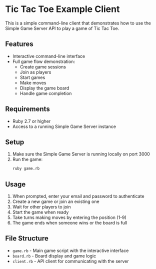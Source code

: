 # Tic Tac Toe Example Client

This is a simple command-line client that demonstrates how to use the Simple Game Server API to play a game of Tic Tac Toe.

## Features

- Interactive command-line interface
- Full game flow demonstration:
  - Create game sessions
  - Join as players
  - Start games
  - Make moves
  - Display the game board
  - Handle game completion

## Requirements

- Ruby 2.7 or higher
- Access to a running Simple Game Server instance

## Setup

1. Make sure the Simple Game Server is running locally on port 3000
2. Run the game:
   ```bash
   ruby game.rb
   ```

## Usage

1. When prompted, enter your email and password to authenticate
2. Create a new game or join an existing one
3. Wait for other players to join
4. Start the game when ready
5. Take turns making moves by entering the position (1-9)
6. The game ends when someone wins or the board is full

## File Structure

- `game.rb` - Main game script with the interactive interface
- `board.rb` - Board display and game logic
- `client.rb` - API client for communicating with the server 